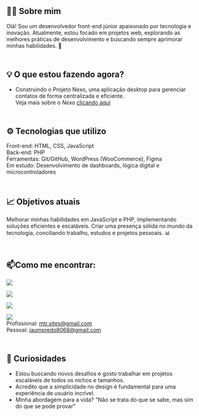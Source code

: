 🧑‍💻 Sobre mim
-
Olá! Sou um desenvolvedor front-end júnior apaixonado por tecnologia e inovação. Atualmente, estou focado em projetos web, explorando as melhores práticas de desenvolvimento e buscando sempre aprimorar minhas habilidades. 🚀

<br>💡 O que estou fazendo agora?
-
* Construindo o Projeto Nexo, uma aplicação desktop para gerenciar contatos de forma centralizada e eficiente.\
Veja mais sobre o *Nexo* [clicando aqui](https://github.com/GelinGLN/Nexo)

<br>⚙️ Tecnologias que utilizo
-
Front-end: HTML, CSS, JavaScript<br>
Back-end: PHP<br>
Ferramentas: Git/GitHub, WordPress (WooCommerce), Figma<br>
Em estudo: Desenvolvimento de dashboards, lógica digital e microcontroladores

<br>📈 Objetivos atuais
-
Melhorar minhas habilidades em JavaScript e PHP, implementando soluções eficientes e escaláveis.
Criar uma presença sólida no mundo da tecnologia, conciliando trabalho, estudos e projetos pessoais. 📊

<br>📫Como me encontrar:
-
[![](https://img.shields.io/badge/WhatsApp-25D366?style=for-the-badge&logo=whatsapp&logoColor=white)](https://api.whatsapp.com/send/?phone=5544999090895&text&type=phone_number&app_absent=0)

[![](https://img.shields.io/badge/Instagram-E4405F?style=for-the-badge&logo=instagram&logoColor=white)](https://www.instagram.com/jaunzin.mtr/)

[![](https://img.shields.io/badge/LinkedIn-0077B5?style=for-the-badge&logo=linkedin&logoColor=white)](www.linkedin.com/in/joão-pedro-monteiro-994345342)

[![](https://img.shields.io/badge/Gmail-D14836?style=for-the-badge&logo=gmail&logoColor=white)]()\
Profissional: mtr.sites@gmail.com\
Pessoal: jaumpredo8068@gmail.com

<br>📜 Curiosidades
-
* Estou buscando novos desafios e gosto trabalhar em projetos escaláveis de todos os nichos e tamanhos.
* Acredito que a simplicidade no design é fundamental para uma experiência de usuário incrível.
* Minha abordagem para a vida? "Não se trata do que se sabe, mas sim do que se pode provar"
<!--  Lita de ícones para o GitHub:
      https://github.com/alexandresanlim/Badges4-README.md-Profile
-->
